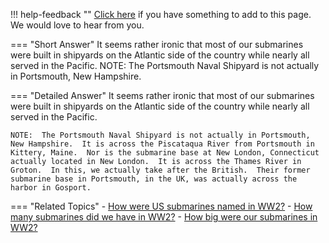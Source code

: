 !!! help-feedback ""
    [Click here](https://other.example.com/feedback) if you have something to add to this page. We would love to hear from you.

=== "Short Answer"
    It seems rather ironic that most of our submarines were built in shipyards on the Atlantic side of the country while nearly all served in the Pacific. NOTE:  The Portsmouth Naval Shipyard is not actually in Portsmouth, New Hampshire.

=== "Detailed Answer"
    It seems rather ironic that most of our submarines were built in shipyards on the Atlantic side of the country while nearly all served in the Pacific.
    
    NOTE:  The Portsmouth Naval Shipyard is not actually in Portsmouth, New Hampshire.  It is across the Piscataqua River from Portsmouth in Kittery, Maine.  Nor is the submarine base at New London, Connecticut actually located in New London.  It is across the Thames River in Groton.  In this, we actually take after the British.  Their former submarine base in Portsmouth, in the UK, was actually across the harbor in Gosport.

=== "Related Topics"
    - [How were US submarines named in WW2?](./how-were-us-submarines-named-in-ww2.md)
    - [How many submarines did we have in WW2?](./how-many-submarines-did-we-have-in-ww2.md)
    - [How big were our submarines in WW2?](./how-big-were-our-submarines-in-ww2.md)
